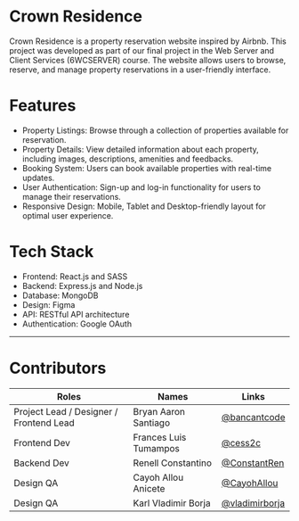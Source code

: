 # Crown Residence

<p>Crown Residence is a property reservation website inspired by Airbnb. This project was developed as part of our final project in the Web Server and Client Services (6WCSERVER) course. The website allows users to browse, reserve, and manage property reservations in a user-friendly interface.</p>

# Features
- Property Listings: Browse through a collection of properties available for reservation.
- Property Details: View detailed information about each property, including images, descriptions, amenities and feedbacks.
- Booking System: Users can book available properties with real-time updates.
- User Authentication: Sign-up and log-in functionality for users to manage their reservations.
- Responsive Design: Mobile, Tablet and Desktop-friendly layout for optimal user experience.

# Tech Stack
- Frontend: React.js and SASS
- Backend: Express.js and Node.js
- Database: MongoDB
- Design: Figma
- API: RESTful API architecture
- Authentication: Google OAuth
  
<hr />

# Contributors 
| Roles | Names | Links |
|-|-|-|
|Project Lead / Designer / Frontend Lead| Bryan Aaron Santiago | [@bancantcode](https://github.com/Bancantcode) |
|Frontend Dev | Frances Luis Tumampos | [@cess2c](https://github.com/cess2c) |
|Backend Dev | Renell Constantino | [@ConstantRen](https://github.com/ConstantRen) |
|Design QA | Cayoh Allou Anicete | [@CayohAllou](https://github.com/CayohAllou) |
|Design QA | Karl Vladimir Borja | [@vladimirborja](https://github.com/vladimirborja) |
